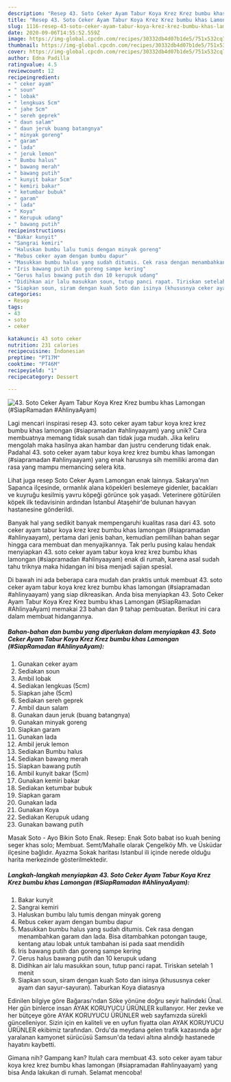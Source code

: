 ```yaml
---
description: "Resep 43. Soto Ceker Ayam Tabur Koya Krez Krez bumbu khas Lamongan (#SiapRamadan #AhlinyaAyam) Anti Gagal"
title: "Resep 43. Soto Ceker Ayam Tabur Koya Krez Krez bumbu khas Lamongan (#SiapRamadan #AhlinyaAyam) Anti Gagal"
slug: 1116-resep-43-soto-ceker-ayam-tabur-koya-krez-krez-bumbu-khas-lamongan-siapramadan-ahlinyaayam-anti-gagal
date: 2020-09-06T14:55:52.559Z
image: https://img-global.cpcdn.com/recipes/30332db4d07b1de5/751x532cq70/43-soto-ceker-ayam-tabur-koya-krez-krez-bumbu-khas-lamongan-siapramadan-ahlinyaayam-foto-resep-utama.jpg
thumbnail: https://img-global.cpcdn.com/recipes/30332db4d07b1de5/751x532cq70/43-soto-ceker-ayam-tabur-koya-krez-krez-bumbu-khas-lamongan-siapramadan-ahlinyaayam-foto-resep-utama.jpg
cover: https://img-global.cpcdn.com/recipes/30332db4d07b1de5/751x532cq70/43-soto-ceker-ayam-tabur-koya-krez-krez-bumbu-khas-lamongan-siapramadan-ahlinyaayam-foto-resep-utama.jpg
author: Edna Padilla
ratingvalue: 4.5
reviewcount: 12
recipeingredient:
- " ceker ayam"
- " soun"
- " lobak"
- " lengkuas 5cm"
- " jahe 5cm"
- " sereh geprek"
- " daun salam"
- " daun jeruk buang batangnya"
- " minyak goreng"
- " garam"
- " lada"
- " jeruk lemon"
- " Bumbu halus"
- " bawang merah"
- " bawang putih"
- " kunyit bakar 5cm"
- " kemiri bakar"
- " ketumbar bubuk"
- " garam"
- " lada"
- " Koya"
- " Kerupuk udang"
- " bawang putih"
recipeinstructions:
- "Bakar kunyit"
- "Sangrai kemiri"
- "Haluskan bumbu lalu tumis dengan minyak goreng"
- "Rebus ceker ayam dengan bumbu dapur"
- "Masukkan bumbu halus yang sudah ditumis. Cek rasa dengan menambahkan garam dan lada. Bisa ditambahkan potongan tauge, kentang atau lobak untuk tambahan isi pada saat mendidih"
- "Iris bawang putih dan goreng sampe kering"
- "Gerus halus bawang putih dan 10 kerupuk udang"
- "Didihkan air lalu masukkan soun, tutup panci rapat. Tiriskan setelah 1 menit"
- "Siapkan soun, siram dengan kuah Soto dan isinya (khususnya ceker ayam dan sayur-sayuran). Taburkan Koya diatasnya"
categories:
- Resep
tags:
- 43
- soto
- ceker

katakunci: 43 soto ceker 
nutrition: 231 calories
recipecuisine: Indonesian
preptime: "PT17M"
cooktime: "PT46M"
recipeyield: "1"
recipecategory: Dessert

---
```



![43. Soto Ceker Ayam Tabur Koya Krez Krez bumbu khas Lamongan (#SiapRamadan #AhlinyaAyam)](https://img-global.cpcdn.com/recipes/30332db4d07b1de5/751x532cq70/43-soto-ceker-ayam-tabur-koya-krez-krez-bumbu-khas-lamongan-siapramadan-ahlinyaayam-foto-resep-utama.jpg)

Lagi mencari inspirasi resep 43. soto ceker ayam tabur koya krez krez bumbu khas lamongan (#siapramadan #ahlinyaayam) yang unik? Cara membuatnya memang tidak susah dan tidak juga mudah. Jika keliru mengolah maka hasilnya akan hambar dan justru cenderung tidak enak. Padahal 43. soto ceker ayam tabur koya krez krez bumbu khas lamongan (#siapramadan #ahlinyaayam) yang enak harusnya sih memiliki aroma dan rasa yang mampu memancing selera kita.

Lihat juga resep Soto Ceker Ayam Lamongan enak lainnya. Sakarya&#39;nın Sapanca ilçesinde, ormanlık alana köpekleri beslemeye gidenler, bacakları ve kuyruğu kesilmiş yavru köpeği görünce şok yaşadı. Veterinere götürülen köpek ilk tedavisinin ardından İstanbul Ataşehir&#39;de bulunan havyan hastanesine gönderildi.

Banyak hal yang sedikit banyak mempengaruhi kualitas rasa dari 43. soto ceker ayam tabur koya krez krez bumbu khas lamongan (#siapramadan #ahlinyaayam), pertama dari jenis bahan, kemudian pemilihan bahan segar hingga cara membuat dan menyajikannya. Tak perlu pusing kalau hendak menyiapkan 43. soto ceker ayam tabur koya krez krez bumbu khas lamongan (#siapramadan #ahlinyaayam) enak di rumah, karena asal sudah tahu triknya maka hidangan ini bisa menjadi sajian spesial.


Di bawah ini ada beberapa cara mudah dan praktis untuk membuat 43. soto ceker ayam tabur koya krez krez bumbu khas lamongan (#siapramadan #ahlinyaayam) yang siap dikreasikan. Anda bisa menyiapkan 43. Soto Ceker Ayam Tabur Koya Krez Krez bumbu khas Lamongan (#SiapRamadan #AhlinyaAyam) memakai 23 bahan dan 9 tahap pembuatan. Berikut ini cara dalam membuat hidangannya.

<!--inarticleads1-->

##### Bahan-bahan dan bumbu yang diperlukan dalam menyiapkan 43. Soto Ceker Ayam Tabur Koya Krez Krez bumbu khas Lamongan (#SiapRamadan #AhlinyaAyam):

1. Gunakan  ceker ayam
1. Sediakan  soun
1. Ambil  lobak
1. Sediakan  lengkuas (5cm)
1. Siapkan  jahe (5cm)
1. Sediakan  sereh geprek
1. Ambil  daun salam
1. Gunakan  daun jeruk (buang batangnya)
1. Gunakan  minyak goreng
1. Siapkan  garam
1. Gunakan  lada
1. Ambil  jeruk lemon
1. Sediakan  Bumbu halus
1. Sediakan  bawang merah
1. Siapkan  bawang putih
1. Ambil  kunyit bakar (5cm)
1. Gunakan  kemiri bakar
1. Sediakan  ketumbar bubuk
1. Siapkan  garam
1. Gunakan  lada
1. Gunakan  Koya
1. Sediakan  Kerupuk udang
1. Gunakan  bawang putih


Masak Soto - Ayo Bikin Soto Enak. Resep: Enak Soto babat iso kuah bening seger khas solo; Membuat. Semt/Mahalle olarak Çengelköy Mh. ve Üsküdar ilçesine bağlıdır. Ayazma Sokak haritası Istanbul ili içinde nerede olduğu harita merkezinde gösterilmektedir. 

<!--inarticleads2-->

##### Langkah-langkah menyiapkan 43. Soto Ceker Ayam Tabur Koya Krez Krez bumbu khas Lamongan (#SiapRamadan #AhlinyaAyam):

1. Bakar kunyit
1. Sangrai kemiri
1. Haluskan bumbu lalu tumis dengan minyak goreng
1. Rebus ceker ayam dengan bumbu dapur
1. Masukkan bumbu halus yang sudah ditumis. Cek rasa dengan menambahkan garam dan lada. Bisa ditambahkan potongan tauge, kentang atau lobak untuk tambahan isi pada saat mendidih
1. Iris bawang putih dan goreng sampe kering
1. Gerus halus bawang putih dan 10 kerupuk udang
1. Didihkan air lalu masukkan soun, tutup panci rapat. Tiriskan setelah 1 menit
1. Siapkan soun, siram dengan kuah Soto dan isinya (khususnya ceker ayam dan sayur-sayuran). Taburkan Koya diatasnya


Edinilen bilgiye göre Bağarası&#39;ndan Söke yönüne doğru seyir halindeki Ünal. Her gün binlerce insan AYAK KORUYUCU ÜRÜNLER kullanıyor. Her zevke ve her bütçeye göre AYAK KORUYUCU ÜRÜNLER web sayfamızda sürekli güncelleniyor. Sizin için en kaliteli ve en uyfun fiyatta olan AYAK KORUYUCU ÜRÜNLER ekibimiz tarafından. Ordu&#39;da meydana gelen trafik kazasında ağır yaralanan kamyonet sürücüsü Samsun&#39;da tedavi altına alındığı hastanede hayatını kaybetti. 

Gimana nih? Gampang kan? Itulah cara membuat 43. soto ceker ayam tabur koya krez krez bumbu khas lamongan (#siapramadan #ahlinyaayam) yang bisa Anda lakukan di rumah. Selamat mencoba!
